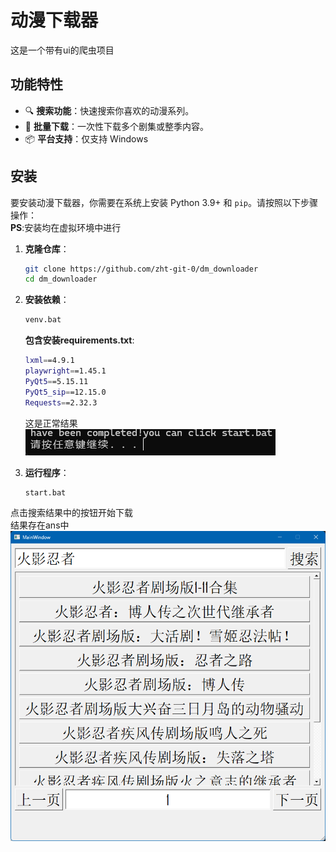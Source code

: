 # 动漫下载器
这是一个带有ui的爬虫项目

## 功能特性

- 🔍 **搜索功能**：快速搜索你喜欢的动漫系列。
- 🚀 **批量下载**：一次性下载多个剧集或整季内容。
- 📦 **平台支持**：仅支持 Windows

## 安装

要安装动漫下载器，你需要在系统上安装 Python 3.9+ 和 `pip`。请按照以下步骤操作：<br>
**PS**:安装均在虚拟环境中进行<br>
1. **克隆仓库**：
    ```bash
    git clone https://github.com/zht-git-0/dm_downloader
    cd dm_downloader
    ```

2. **安装依赖**：
    ```bash
    venv.bat
    ```
    **包含安装requirements.txt**:
    ```bash
    lxml==4.9.1
    playwright==1.45.1
    PyQt5==5.15.11
    PyQt5_sip==12.15.0
    Requests==2.32.3
    ```
    这是正常结果<br>
    ![运行结果](img/finish.png)
3. **运行程序**：
    ```bash
    start.bat
    ```
点击搜索结果中的按钮开始下载<br>
结果存在ans中<br>
![运行结果](img/introduce.png)
